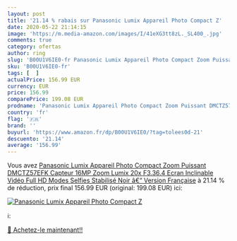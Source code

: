 ```yaml
---
layout: post
title: '21.14 % rabais sur Panasonic Lumix Appareil Photo Compact Z'
date: 2020-05-22 21:14:15
image: 'https://m.media-amazon.com/images/I/41eXG3tt8zL._SL400_.jpg'
comments: true
category: ofertas
author: ring
slug: 'B00U1V6IE0-fr Panasonic Lumix Appareil Photo Compact Zoom Puissant...'
sku: 'B00U1V6IE0-fr'
tags: [  ]
actualPrice: 156.99 EUR
currency: EUR
price: 156.99
comparePrice: 199.08 EUR
prodname: 'Panasonic Lumix Appareil Photo Compact Zoom Puissant DMCTZ57EFK  Capteur 16MP  Zoom Lumix 20x F3.36.4  Ecran Inclinable  Vidéo Full HD  Modes Selfies  Stabilisé  Noir â€“ Version Française'
country: 'fr'
flag: '🇫🇷'
brand: ''
buyurl: 'https://www.amazon.fr/dp/B00U1V6IE0/?tag=tolees0d-21'
descuento: '21.14'
average: '156.99'
---
```


Vous avez [Panasonic Lumix Appareil Photo Compact Zoom Puissant DMCTZ57EFK  Capteur 16MP  Zoom Lumix 20x F3.36.4  Ecran Inclinable  Vidéo Full HD  Modes Selfies  Stabilisé  Noir â€“ Version Française](https://www.amazon.fr/dp/B00U1V6IE0/?tag=tolees0d-21)  à  21.14 % de réduction, prix final  156.99 EUR (original: 199.08 EUR) ici:

[![Panasonic Lumix Appareil Photo Compact Z](https://m.media-amazon.com/images/I/41eXG3tt8zL._SL400_.jpg)](https://www.amazon.fr/dp/B00U1V6IE0/?tag=tolees0d-21)

ℹ️:


[🛒 Achetez-le maintenant!!](https://www.amazon.fr/dp/B00U1V6IE0/?tag=tolees0d-21)

